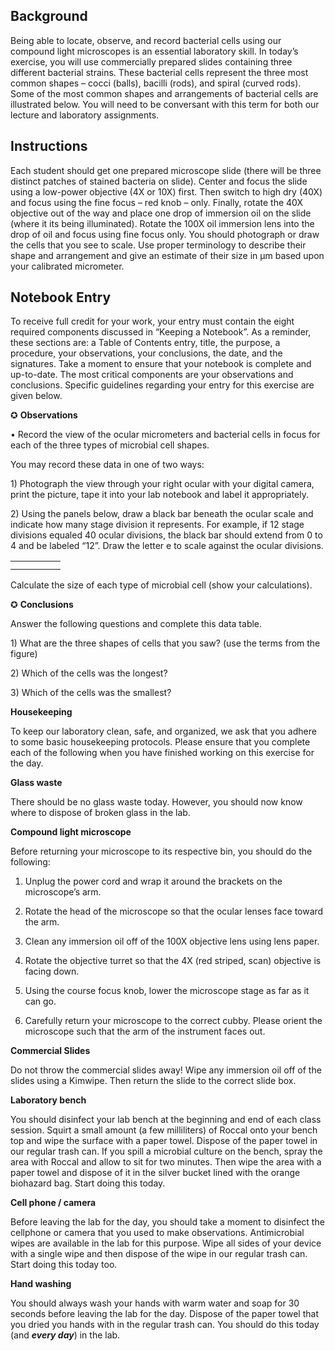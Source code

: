 ## Background

Being able to locate, observe, and record bacterial cells using our compound light microscopes is an essential laboratory skill. In today’s exercise, you will use commercially prepared slides containing three different bacterial strains. These bacterial cells represent the three most common shapes – cocci \(balls\), bacilli \(rods\), and spiral \(curved rods\). Some of the most common shapes and arrangements of bacterial cells are illustrated below. You will need to be conversant with this term for both our lecture and laboratory assignments.

## Instructions

Each student should get one prepared microscope slide \(there will be three distinct patches of stained bacteria on slide\). Center and focus the slide using a low-power objective \(4X or 10X\) first. Then switch to high dry \(40X\) and focus using the fine focus – red knob – only. Finally, rotate the 40X objective out of the way and place one drop of immersion oil on the slide \(where it its being illuminated\). Rotate the 100X oil immersion lens into the drop of oil and focus using fine focus only. You should photograph or draw the cells that you see to scale. Use proper terminology to describe their shape and arrangement and give an estimate of their size in µm based upon your calibrated micrometer.

## **Notebook Entry**

To receive full credit for your work, your entry must contain the eight required components discussed in “Keeping a Notebook”. As a reminder, these sections are: a Table of Contents entry, title, the purpose, a procedure, your observations, your conclusions, the date, and the signatures. Take a moment to ensure that your notebook is complete and up-to-date. The most critical components are your observations and conclusions. Specific guidelines regarding your entry for this exercise are given below.

✪ **Observations**

• Record the view of the ocular micrometers and bacterial cells in focus for each of the three types of microbial cell shapes.

You may record these data in one of two ways:

1\) Photograph the view through your right ocular with your digital camera, print the picture, tape it into your lab notebook and label it appropriately.

2\) Using the panels below, draw a black bar beneath the ocular scale and indicate how many stage division it represents. For example, if 12 stage divisions equaled 40 ocular divisions, the black bar should extend from 0 to 4 and be labeled “12”. Draw the letter e to scale against the ocular divisions.



|  |  |  |  |  |
| --- | --- | --- | --- | --- |
|  |  |  |  |  |
|  |  |  |  |  |



























Calculate the size of each type of microbial cell \(show your calculations\).

✪ **Conclusions**

Answer the following questions and complete this data table.

1\) What are the three shapes of cells that you saw? \(use the terms from the figure\)

2\) Which of the cells was the longest?

3\) Which of the cells was the smallest?



**Housekeeping**

To keep our laboratory clean, safe, and organized, we ask that you adhere to some basic housekeeping protocols. Please ensure that you complete each of the following when you have finished working on this exercise for the day.

**Glass waste**

There should be no glass waste today. However, you should now know where to dispose of broken glass in the lab.

**Compound light microscope**

Before returning your microscope to its respective bin, you should do the following:

1. Unplug the power cord and wrap it around the brackets on the microscope’s arm.

2. Rotate the head of the microscope so that the ocular lenses face toward the arm.

3. Clean any immersion oil off of the 100X objective lens using lens paper.

4. Rotate the objective turret so that the 4X \(red striped, scan\) objective is facing down.

5. Using the course focus knob, lower the microscope stage as far as it can go.

6. Carefully return your microscope to the correct cubby. Please orient the microscope such that the arm of the instrument faces out.

**Commercial Slides**

Do not throw the commercial slides away! Wipe any immersion oil off of the slides using a Kimwipe. Then return the slide to the correct slide box.

**Laboratory bench**

You should disinfect your lab bench at the beginning and end of each class session. Squirt a small amount \(a few milliliters\) of Roccal onto your bench top and wipe the surface with a paper towel. Dispose of the paper towel in our regular trash can. If you spill a microbial culture on the bench, spray the area with Roccal and allow to sit for two minutes. Then wipe the area with a paper towel and dispose of it in the silver bucket lined with the orange biohazard bag. Start doing this today.

**Cell phone \/ camera**

Before leaving the lab for the day, you should take a moment to disinfect the cellphone or camera that you used to make observations. Antimicrobial wipes are available in the lab for this purpose. Wipe all sides of your device with a single wipe and then dispose of the wipe in our regular trash can. Start doing this today too.

**Hand washing**

You should always wash your hands with warm water and soap for 30 seconds before leaving the lab for the day. Dispose of the paper towel that you dried you hands with in the regular trash can. You should do this today \(and _**every day**_\) in the lab.

